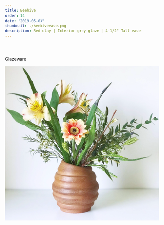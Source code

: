 ```yaml
---
title: Beehive
order: 14
date: "2019-05-03"
thumbnail: ./BeehiveVase.png
description: Red clay | Interior grey glaze | 4-1/2" Tall vase
---
```


<div class="kg-width-full">

<p style="margin-top: 6vw">
Glazeware
</p>

![Beehive](./BeehiveVase.png)

</div>
